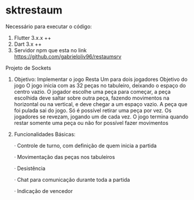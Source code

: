 # sktrestaum
Necessário para executar o código:
1. Flutter 3.x.x ++
2. Dart 3.x ++
3. Servidor npm que esta no link https://github.com/gabrieloliv96/restaumsrv

Projeto de Sockets
1) Objetivo: Implementar o jogo Resta Um para dois jogadores
  Objetivo do jogo
    O jogo inicia com as 32 peças no tabuleiro, deixando o espaço do centro vazio. O jogador escolhe
    uma peça para começar, a peça escolhida deve saltar sobre outra peça, fazendo movimentos na
    horizontal ou na vertical, e deve chegar a um espaço vazio. A peça que foi pulada sai do jogo. Só é
    possível retirar uma peça por vez.
    Os jogadores se revezam, jogando um de cada vez.
    O jogo termina quando restar somente uma peça ou não for possível fazer movimentos
   
2) Funcionalidades Básicas:
   
    · Controle de turno, com definição de quem inicia a partida
   
    · Movimentação das peças nos tabuleiros
   
    · Desistência
   
    · Chat para comunicação durante toda a partida
   
    · Indicação de vencedor
   

